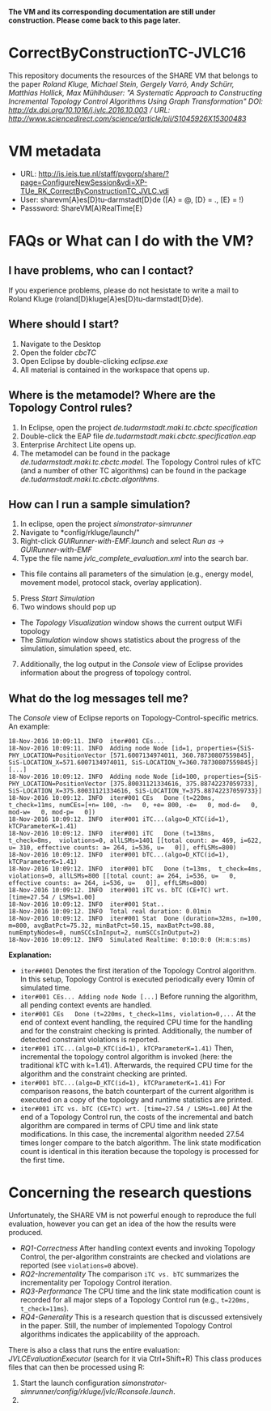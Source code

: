 **The VM and its corresponding documentation are still under construction. Please come back to this page later.**

# CorrectByConstructionTC-JVLC16
This repository documents the resources of the SHARE VM that belongs to the paper *Roland Kluge, Michael Stein, Gergely Varró, Andy Schürr, Matthias Hollick, Max Mühlhäuser: "A Systematic Approach to Constructing Incremental Topology Control Algorithms Using Graph Transformation" DOI: http://dx.doi.org/10.1016/j.jvlc.2016.10.003 / URL: http://www.sciencedirect.com/science/article/pii/S1045926X15300483*

# VM metadata

* URL: http://is.ieis.tue.nl/staff/pvgorp/share/?page=ConfigureNewSession&vdi=XP-TUe_RK_CorrectByConstructionTC_JVLC.vdi
* User: sharevm[A}es[D}tu-darmstadt[D}de ([A} = @, [D} = ., [E} = !)
* Passsword: ShareVM[A}RealTime[E}

# FAQs or What can I do with the VM?

## I have problems, who can I contact?

If you experience problems, please do not hesistate to write a mail to Roland Kluge (roland[D}kluge[A}es[D}tu-darmstadt[D}de).

## Where should I start?

1. Navigate to the Desktop
2. Open the folder *cbcTC*
3. Open Eclipse by double-clicking *eclipse.exe*
4. All material is contained in the workspace that opens up.

## Where is the metamodel? Where are the Topology Control rules?

1. In Eclipse, open the project *de.tudarmstadt.maki.tc.cbctc.specification*
2. Double-click the EAP file *de.tudarmstadt.maki.cbctc.specification.eap*
3. Enterprise Architect Lite opens up.
3. The metamodel can be found in the package *de.tudarmstadt.maki.tc.cbctc.model*. 
The Topology Control rules of kTC (and a number of other TC algorithms) can be found in the package *de.tudarmstadt.maki.tc.cbctc.algorithms*.

## How can I run a sample simulation?

1. In eclipse, open the project *simonstrator-simrunner*
2. Navigate to *config/rkluge/launch/"
3. Right-click *GUIRunner-with-EMF.launch* and select *Run as -> GUIRunner-with-EMF*
4. Type the file name *jvlc_complete_evaluation.xml* into the search bar.
 * This file contains all parameters of the simulation (e.g., energy model, movement model, protocol stack, overlay application).
5. Press *Start Simulation*
6. Two windows should pop up
 * The *Topology Visualization* window shows the current output WiFi topology 
 * The *Simulation* window shows statistics about the progress of the simulation, simulation speed, etc.
7. Additionally, the log output in the *Console* view of Eclipse provides information about the progress of topology control.

## What do the log messages tell me?
The *Console* view of Eclipse reports on Topology-Control-specific metrics.
An example:
```
18-Nov-2016 10:09:11. INFO 	iter#001 CEs...
18-Nov-2016 10:09:11. INFO 	Adding node Node [id=1, properties={SiS-PHY_LOCATION=PositionVector [571.6007134974011, 360.78730807559845], SiS-LOCATION_X=571.6007134974011, SiS-LOCATION_Y=360.78730807559845}]
[...]
18-Nov-2016 10:09:12. INFO 	Adding node Node [id=100, properties={SiS-PHY_LOCATION=PositionVector [375.80031121334616, 375.88742237059733], SiS-LOCATION_X=375.80031121334616, SiS-LOCATION_Y=375.88742237059733}]
18-Nov-2016 10:09:12. INFO 	iter#001 CEs   Done (t=220ms, t_check=11ms, numCEs=[+n= 100, -n=   0, +e= 800, -e=   0, mod-d=   0, mod-w=   0, mod-p=   0])
18-Nov-2016 10:09:12. INFO 	iter#001 iTC...(algo=D_KTC(id=1), kTCParameterK=1.41)
18-Nov-2016 10:09:12. INFO 	iter#001 iTC   Done (t=138ms,  t_check=8ms,  violations=0, allLSMs=1401 [[total count: a= 469, i=622, u= 310, effective counts: a= 264, i=536, u=   0]], effLSMs=800)
18-Nov-2016 10:09:12. INFO 	iter#001 bTC...(algo=D_KTC(id=1), kTCParameterK=1.41)
18-Nov-2016 10:09:12. INFO 	iter#001 bTC   Done (t=13ms,  t_check=4ms, violations=0, allLSMs=800 [[total count: a= 264, i=536, u=   0, effective counts: a= 264, i=536, u=   0]], effLSMs=800)
18-Nov-2016 10:09:12. INFO 	iter#001 iTC vs. bTC (CE+TC) wrt. [time=27.54 / LSMs=1.00]
18-Nov-2016 10:09:12. INFO 	iter#001 Stat..
18-Nov-2016 10:09:12. INFO 	Total real duration: 0.01min
18-Nov-2016 10:09:12. INFO 	iter#001 Stat  Done (duration=32ms, n=100, m=800, avgBatPct=75.32, minBatPct=50.15, maxBatPct=98.88, numEmptyNodes=0, numSCCsInInput=2, numSCCsInOutput=2)
18-Nov-2016 10:09:12. INFO 	Simulated Realtime: 0:10:0:0 (H:m:s:ms)
```

**Explanation:**
* ```iter##001``` Denotes the first iteration of the Topology Control algorithm. In this setup, Topology Control is executed periodically every 10min of simulated time.
* ```iter#001 CEs... Adding node Node [...]``` Before running the algorithm, all pending context events are handled.
* ```iter#001 CEs   Done (t=220ms, t_check=11ms, violation=0,...``` At the end of context event handling, the required CPU time for the handling and for the constraint checking is printed. Additionally, the number of detected constraint violations is reported.
* ```iter#001 iTC...(algo=D_KTC(id=1), kTCParameterK=1.41)``` Then, incremental the topology control algorithm is invoked (here: the traditional kTC with k=1.41). Afterwards, the required CPU time for the algorithm and the constraint checking are printed.
* ```iter#001 bTC...(algo=D_KTC(id=1), kTCParameterK=1.41)``` For comparison reasons, the batch counterpart of the current algorithm is executed on a copy of the topology and runtime statistics are printed.
* ```iter#001 iTC vs. bTC (CE+TC) wrt. [time=27.54 / LSMs=1.00]``` At the end of a Topology Control run, the costs of the incremental and batch algorithm are compared in terms of CPU time and link state modifications. In this case, the incremental algorithm needed 27.54 times longer compare to the batch algorithm. The link state modification count is identical in this iteration because the topology is processed for the first time.

# Concerning the research questions

Unfortunately, the SHARE VM is not powerful enough to reproduce the full evaluation, however you can get an idea of the how the results were produced.

* *RQ1-Correctness* After handling context events and invoking Topology Control, the per-algorithm constraints are checked and violations are reported (see ```violations=0``` above).
* *RQ2-Incrementality* The comparison ```iTC vs. bTC``` summarizes the incrementality per Topology Control iteration.
* *RQ3-Performance* The CPU time and the link state modification count is recorded for all major steps of a Topology Control run (e.g., ```t=220ms, t_check=11ms```).
* *RQ4-Generality* This is a research question that is discussed extensively in the paper. Still, the number of implemented Topology Control algorithms indicates the applicability of the approach.

There is also a class that runs the entire evaluation: *JVLCEvaluationExecutor* (search for it via Ctrl+Shift+R)
This class produces files that can then be processed using R:
1. Start the launch configuration *simonstrator-simrunner/config/rkluge/jvlc/Rconsole.launch*.
2. 





